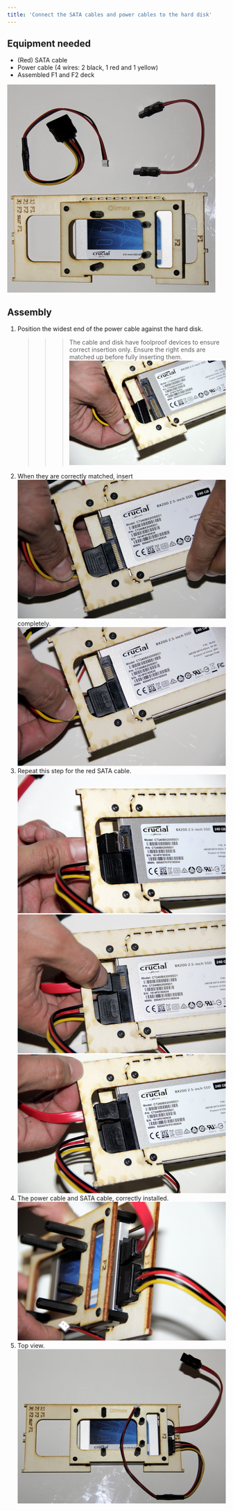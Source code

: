 ```yaml
---
title: 'Connect the SATA cables and power cables to the hard disk'
---
```


## Equipment needed

* \(Red\) SATA cable
* Power cable \(4 wires: 2 black, 1 red and 1 yellow\)
* Assembled F1 and F2 deck

![](_MG_5235.JPG)

## Assembly

1. Position the widest end of the power cable against the hard disk. 
   >>> The cable and disk have foolproof devices to ensure correct insertion only. Ensure the right ends are matched up before fully inserting them.    
    ![](_MG_5237.JPG)  
2. When they are correctly matched, insert
    ![](_MG_5238.JPG)  
   completely.    
    ![](_MG_5239.JPG)  
3. Repeat this step for the red SATA cable.    
    ![](_MG_5240.JPG)  
    ![](_MG_5241.JPG)  
    ![](_MG_5242.JPG)   
4. The power cable and SATA cable, correctly installed.    
    ![](_MG_5243.JPG)  
5. Top view.    
    ![](_MG_5244.JPG)
